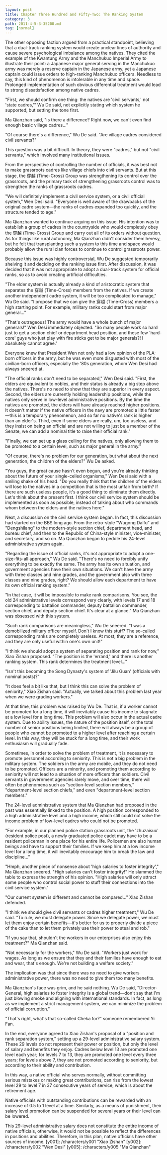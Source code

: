 ```yaml
---
layout: post
title: Chapter Three Hundred and Fifty-Two: The Ranking System
category: 3
path: 2011-4-5-3-35200.md
tag: [normal]
---
```


The other opposing faction argued from a practical standpoint, believing that a dual-track ranking system would create unclear lines of authority and cause severe psychological imbalance among the natives. They cited the example of the Kwantung Army and the Manchukuo Imperial Army to illustrate their point: a Japanese major general serving in the Manchukuo army was merely a reserve captain in the Japanese army, yet a Japanese captain could issue orders to high-ranking Manchukuo officers. Needless to say, this kind of phenomenon is intolerable in any time and space. Prolonged implementation of such obvious differential treatment would lead to strong dissatisfaction among native cadres.

"First, we should confirm one thing: the natives are 'civil servants,' not 'state cadres,'" Wu De said, not explicitly stating which system he supported, but setting the tone first.

Ma Qianzhan said, "Is there a difference? Right now, we can't even find enough basic village cadres..."

"Of course there's a difference," Wu De said. "Are village cadres considered civil servants?"

This question was a bit difficult. In theory, they were "cadres," but not "civil servants," which involved many institutional issues.

From the perspective of controlling the number of officials, it was best not to make grassroots cadres like village chiefs into civil servants. But at this stage, the 穿越 (Time-Cross) Group was strengthening its control over the grassroots, and the primary task of strengthening grassroots control was to strengthen the ranks of grassroots cadres.

"We will definitely implement a civil service system, or a civil official system," Wen Desi said. "Everyone is well aware of the drawbacks of the original cadre system—the ranks of cadres expanded too quickly, and the structure tended to age."

Ma Qianzhan wanted to continue arguing on this issue. His intention was to establish a group of cadres in the countryside who would completely obey the 穿越 (Time-Cross) Group and carry out all of its orders without question. As for things like rural autonomy, Ma Qianzhan didn't consider them heresy, but he felt that transplanting such a system to this time and space would probably allow the rural clan forces to continue to control grassroots power.

Because this issue was highly controversial, Wu De suggested temporarily shelving it and deciding on the ranking issue first. After discussion, it was decided that it was not appropriate to adopt a dual-track system for official ranks, so as to avoid creating artificial difficulties.

"The elder system is actually already a kind of aristocratic system that separates the 穿越 (Time-Cross) members from the natives. If we create another independent cadre system, it will be too complicated to manage," Wu De said. "I propose that we can give the 穿越 (Time-Cross) members a high starting point. For example, military ranks could start from major general..."

"That's outrageous! The army would have a whole bunch of major generals!" Wen Desi immediately objected. "So many people work so hard just to get a section chief or department head position, and these few 'hard-core' guys who just play with fire sticks get to be major generals?! I absolutely cannot agree."

Everyone knew that President Wen not only had a low opinion of the PLA-born officers in the army, but he was even more disgusted with most of the civilian-born officers, especially the '80s generation, whom Wen Desi had always sneered at.

"The official ranks don't need to be separated," Wen Desi said. "First, the elders are equivalent to nobles, and their status is already a big step above the natives. There's no need to show that they are superior in every aspect. Second, the elders are currently holding leadership positions, while the natives only serve in low-level administrative positions. By the time the natives are promoted, the elders will have already reached higher positions. It doesn't matter if the native officers in the navy are promoted a little faster—this is a temporary phenomenon, and so far no native's rank is higher than an elder's. Third, even if some elders are really, um, too useless, and they insist on being an official and are not willing to just be a member of the Senate, we can add a nominal title to raise their official rank."

"Finally, we can set up a glass ceiling for the natives, only allowing them to be promoted to a certain level, such as major general in the army."

"Of course, there's no problem for our generation, but what about the next generation, the children of the elders?" Wu De asked.

"You guys, the great cause hasn't even begun, and you're already thinking about the future of your single-celled organisms," Wen Desi said with a smiling shake of his head. "Do you really think that the children of the elders will lose to the natives in a competition that is the most unfair from birth? If there are such useless people, it's a good thing to eliminate them directly. Let's think about the present first. I think our civil service system should be implemented as soon as possible, instead of talking about who commands whom between the elders and the natives here."

Next, a discussion on the civil service system began. In fact, this discussion had started on the BBS long ago. From the retro-style "Wugong Daifu" and "Dengshilang" to the modern-style section chief, department head, and bureau chief, and then to the Republic of China-style minister, vice-minister, and secretary, and so on. Ma Qianzhan began to peddle his 24-level administrative system again.

"Regarding the issue of official ranks, it's not appropriate to adopt a one-size-fits-all approach," Wu De said. "There's no need to forcibly unify everything to be exactly the same. The army has its own situation, and government agencies have their own situations. We can't have the army with three classes and nine grades, and the government also with three classes and nine grades, right? We should allow each department to have its own official ranking system."

"In that case, it will be impossible to make rank comparisons. You see, the old 24 administrative levels correspond very clearly, with levels 17 and 18 corresponding to battalion commander, deputy battalion commander, section chief, and deputy section chief. It's clear at a glance." Ma Qianzhan was obsessed with this system.

"Such rank comparisons are meaningless," Wu De sneered. "I was a demobilized military officer myself. Don't I know this stuff? The so-called corresponding ranks are completely useless. At most, they are a reference, and they are only useful within one's own unit!"

"I think we should adopt a system of separating position and rank for now," Xiao Zishan proposed. "The position is the 'errand,' and there is another ranking system. This rank determines the treatment level..."

"Isn't this becoming the Song Dynasty's system of 'Jilu Guan' (officials with nominal posts)?"

"It does feel a bit like that, but I think this can solve the problem of seniority," Xiao Zishan said. "Actually, we talked about this problem last year when we were grading workers."

At that time, this problem was raised by Wu De. That is, if a worker cannot be promoted for a long time, it will inevitably cause his income to stagnate at a low level for a long time. This problem will also occur in the actual cadre system. Due to ability issues, the nature of the position itself, or the total number of senior positions being limited, there will always be a group of people who cannot be promoted to a higher level after reaching a certain level. In this way, they will be stuck for a long time, and their work enthusiasm will gradually fade.

Sometimes, in order to solve the problem of treatment, it is necessary to promote personnel according to seniority. This is not a big problem in the military system. The soldiers in the army are mobile, and they do not need to be promoted. Officers are a minority, and promoting them according to seniority will not lead to a situation of more officers than soldiers. Civil servants in government agencies rarely move, and over time, there will often be phenomena such as "section-level section members," "department-level section chiefs," and even "department-level section members."

The 24-level administrative system that Ma Qianzhan had proposed in the past was essentially linked to the position. A high position corresponded to a high administrative level and a high income, which still could not solve the income problem of low-level cadres who could not be promoted.

"For example, in our planned police station grassroots unit, the 'zhuzaisuo' (resident police post), a newly graduated police cadet may have to be a resident policeman in one place for his entire life. Policemen are also human beings and have to support their families. If we keep him at a low income level for a long time, it will inevitably encourage him to break the law and discipline..."

"Hmph, another piece of nonsense about 'high salaries to foster integrity'," Ma Qianzhan sneered. "High salaries can't foster integrity!" He slammed the table to express the strength of his opinion. "High salaries will only attract some people who control social power to stuff their connections into the civil service system."

"Our current system is different and cannot be compared..." Xiao Zishan defended.

"I think we should give civil servants or cadres higher treatment," Wu De said. "To rule, we must delegate power. Since we delegate power, we must let them enjoy certain benefits—it's better for us to properly divide a piece of the cake than to let them privately use their power to steal and rob."

"If you say that, shouldn't the workers in our enterprises also enjoy this treatment?" Ma Qianzhan said.

"Not necessarily for the workers," Wu De said. "Workers just work for wages. As long as we ensure that they and their families have enough to eat and wear, that's enough. We're not building a welfare society."

The implication was that since there was no need to give workers administrative power, there was no need to give them too many benefits.

Ma Qianzhan's face was grim, and he said nothing. Wu De said, "Director-General, high salaries to foster integrity is a global trend—don't say that I'm just blowing smoke and aligning with international standards. In fact, as long as we implement a strict management system, we can minimize the problem of official corruption."

"That's right, what's that so-called Cheka for?" someone remembered Yi Fan.

In the end, everyone agreed to Xiao Zishan's proposal of a "position and rank separation system," setting up a 29-level administrative salary system. These 29 levels do not represent their power or position, but only the level of salary and benefits they enjoy. Cadres below level 13 are promoted one level each year; for levels 7 to 13, they are promoted one level every three years; for levels above 7, they are not promoted according to seniority, but according to their ability and contribution.

In this way, a native official who serves normally, without committing serious mistakes or making great contributions, can rise from the lowest level 29 to level 7 in 37 consecutive years of service, which is about the retirement age.

Native officials with outstanding contributions can be rewarded with an increase of 0.5 to 1 level at a time. Similarly, as a means of punishment, their salary level promotion can be suspended for several years or their level can be lowered.

This 29-level administrative salary does not constitute the entire income of native officials, otherwise, it would not be possible to reflect the differences in positions and abilities. Therefore, in this plan, native officials have other sources of income.
[y001]: /characters/y001 "Xiao Zishan"
[y002]: /characters/y002 "Wen Desi"
[y005]: /characters/y005 "Ma Qianzhan"